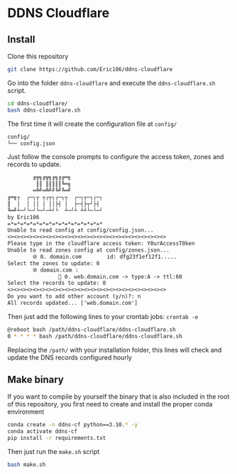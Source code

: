 # DDNS Cloudflare

## Install

Clone this repository
```bash
git clone https://github.com/Eric106/ddns-cloudflare
```
Go into the folder `ddns-cloudflare` and execute the `ddns-cloudflare.sh` script.
```bash
cd ddns-cloudflare/
bash ddns-cloudflare.sh
```
The first time it will create the configuration file at `config/`
```bash
config/
└── config.json
```
Just follow the console prompts to configure the access token, zones and records to update.
```txt
        ╔╦╗╔╦╗╔╗╔╔═╗          
         ║║ ║║║║║╚═╗          
        ═╩╝═╩╝╝╚╝╚═╝          
╔═╗┬  ┌─┐┬ ┬┌┬┐┌─┐┬  ┌─┐┬─┐┌─┐
║  │  │ ││ │ ││├┤ │  ├─┤├┬┘├┤ 
╚═╝┴─┘└─┘└─┘─┴┘└  ┴─┘┴ ┴┴└─└─┘
by Eric106
=*=*=*=*=*=*=*=*=*=*=*=*=*=*=*
Unable to read config at config/config.json...
<><><><><><><><><><><><><><><><><><><><><><><><><>
Please type in the cloudflare access token: Y0urAccessT0ken
Unable to read zones config at config/zones.json...
        🌐 0. domain.com        id: dfg23f1ef12f1.....
Select the zones to update: 0
        🌐 domain.com :
                📝 0. web.domain.com -> type:A -> ttl:60
Select the records to update: 0
<><><><><><><><><><><><><><><><><><><><><><><><><>
Do you want to add other account (y/n)?: n
All records updated... ['web.domain.com']
```

Then just add the following lines to your crontab jobs:
`crontab -e`
```bash
@reboot bash /path/ddns-cloudflare/ddns-cloudflare.sh
0 * * * * bash /path/ddns-cloudflare/ddns-cloudflare.sh
```
Replacing the `/path/` with your installation folder, this lines will check and update the DNS records configured  hourly

## Make binary

If you want to compile by yourself the binary that is also included in the root of this repository, you first need to create and install the proper conda environment

```bash
conda create -n ddns-cf python==3.10.* -y
conda activate ddns-cf
pip install -r requirements.txt
```

Then just run the `make.sh` script
```bash
bash make.sh
```
